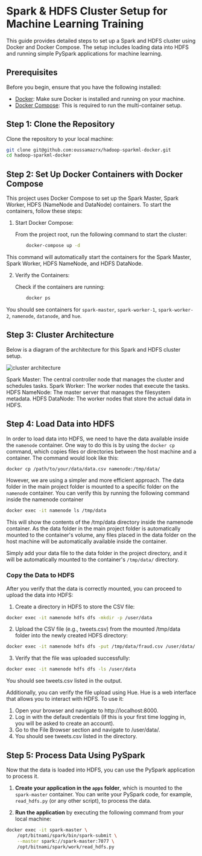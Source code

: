 # Spark & HDFS Cluster Setup for Machine Learning Training
This guide provides detailed steps to set up a Spark and HDFS cluster using Docker and Docker Compose. The setup includes loading data into HDFS and running simple PySpark applications for machine learning.

## Prerequisites
Before you begin, ensure that you have the following installed:

 * [Docker](https://docs.docker.com/get-started/get-docker/): Make sure Docker is installed and running on your machine.
 * [Docker Compose](https://docs.docker.com/compose/install/): This is required to run the multi-container setup.

## Step 1: Clone the Repository
Clone the repository to your local machine:

```bash
git clone git@github.com:oussamazrx/hadoop-sparkml-docker.git
cd hadoop-sparkml-docker
```
## Step 2: Set Up Docker Containers with Docker Compose
This project uses Docker Compose to set up the Spark Master, Spark Worker, HDFS (NameNode and DataNode) containers. To start the containers, follow these steps:

1. Start Docker Compose:

    From the project root, run the following command to start the cluster:

    ```bash
        docker-compose up -d
    ```
This command will automatically start the containers for the Spark Master, Spark Worker, HDFS NameNode, and HDFS DataNode.

2. Verify the Containers:

    Check if the containers are running:

    ```bash
        docker ps
    ```

You should see containers for `spark-master`, `spark-worker-1`, `spark-worker-2`, `namenode`, `datanode`, and `hue`.

## Step 3: Cluster Architecture
Below is a diagram of the architecture for this Spark and HDFS cluster setup.

![cluster architecture](images/architecture-dark.png)


Spark Master: The central controller node that manages the cluster and schedules tasks.
Spark Worker: The worker nodes that execute the tasks.
HDFS NameNode: The master server that manages the filesystem metadata.
HDFS DataNode: The worker nodes that store the actual data in HDFS.

## Step 4: Load Data into HDFS

In order to load data into HDFS, we need to have the data available inside the `namenode` container. One way to do this is by using the `docker cp` command, which copies files or directories between the host machine and a container. The command would look like this:

```bash
docker cp /path/to/your/data/data.csv namenode:/tmp/data/
```
However, we are using a simpler and more efficient approach. The data folder in the main project folder is mounted to a specific folder on the `namenode` container. You can verify this by running the following command inside the namenode container

```bash
docker exec -it namenode ls /tmp/data 
```
This will show the contents of the /tmp/data directory inside the namenode container. As the data folder in the main project folder is automatically mounted to the container's volume, any files placed in the data folder on the host machine will be automatically available inside the container.

Simply add your data file to the data folder in the project directory, and it will be automatically mounted to the container's `/tmp/data/` directory.

### Copy the Data to HDFS
After you verify that the data is correctly mounted, you can proceed to upload the data into HDFS:

1. Create a directory in HDFS to store the CSV file:

```bash
docker exec -it namenode hdfs dfs -mkdir -p /user/data  
```
2. Upload the CSV file (e.g., tweets.csv) from the mounted /tmp/data folder into the newly created HDFS directory:

```bash
docker exec -it namenode hdfs dfs -put /tmp/data/fraud.csv /user/data/
```

3. Verify that the file was uploaded successfully:

```bash
docker exec -it namenode hdfs dfs -ls /user/data   
```

You should see tweets.csv listed in the output.

Additionally, you can verify the file upload using Hue. Hue is a web interface that allows you to interact with HDFS. To use it:

1. Open your browser and navigate to http://localhost:8000.
2. Log in with the default credentials (If this is your first time logging in, you will be asked to create an account).
3. Go to the File Browser section and navigate to /user/data/.
4. You should see tweets.csv listed in the directory.

## Step 5: Process Data Using PySpark

Now that the data is loaded into HDFS, you can use the PySpark application to process it.

1. **Create your application in the `apps` folder**, which is mounted to the `spark-master` container. You can write your PySpark code, for example, `read_hdfs.py` (or any other script), to process the data.

2. **Run the application** by executing the following command from your local machine:

```bash
docker exec -it spark-master \
    /opt/bitnami/spark/bin/spark-submit \
    --master spark://spark-master:7077 \
    /opt/bitnami/spark/work/read_hdfs.py
```
